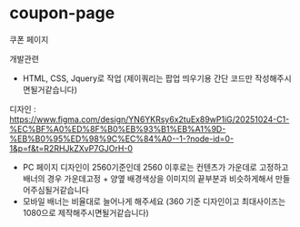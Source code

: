 # coupon-page
쿠폰 페이지

개발관련
- HTML, CSS, Jquery로 작업 (제이쿼리는 팝업 띄우기용 간단 코드만 작성해주시면될거같습니다)

디자인 : https://www.figma.com/design/YN6YKRsy6x2tuEx89wP1iG/20251024-C1-%EC%BF%A0%ED%8F%B0%EB%93%B1%EB%A1%9D-%EB%B0%95%ED%98%9C%EC%84%A0--1-?node-id=0-1&p=f&t=R2RHJkZXvP7GJOrH-0

- PC 페이지 디자인이 2560기준인데 2560 이후로는 컨텐츠가 가운데로 고정하고 배너의 경우 가운데고정 + 양옆 배경색상을 이미지의 끝부분과 비슷하게해서 만들어주심될거같습니다
- 모바일 배너는 비율대로 늘어나게 해주세요 (360 기준 디자인이고 최대사이즈는 1080으로 제작해주시면될거같습니다)

